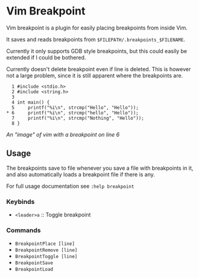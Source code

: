 Vim Breakpoint
==============
Vim breakpoint is a plugin for easily placing breakpoints from inside Vim.

It saves and reads breakpoints from `$FILEPATH/.breakpoints_$FILENAME`.

Currently it only supports GDB style breakpoints, but this could easily be
extended if I could be bothered.

Currently doesn't delete breakpoint even if line is deleted. This is
however not a large problem, since it is still apparent where the
breakpoints are.

	  1 #include <stdio.h>
	  2 #include <string.h>
	  3 
	  4 int main() {
	  5     printf("%i\n", strcmp("Hello", "Hello"));
	* 6     printf("%i\n", strcmp("hello", "Hello"));
	  7     printf("%i\n", strcmp("Nothing", "Hello"));
	  8 }
*An "image" of vim with a breakpoint on line 6*

Usage
-----
The breakpoints save to file whenever you save a file with breakpoints
in it, and also automatically loads a breakpoint file if there is any.

For full usage documentation see `:help breakpoint`

### Keybinds
- `<leader>a` :: Toggle breakpoint

### Commands
- `BreakpointPlace [line]`
- `BreakpointRemove [line]`
- `BreakpointToggle [line]`
- `BreakpointSave`
- `BreakpointLoad`



